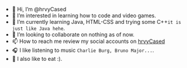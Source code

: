 - 👋 Hi, I’m @hrvyCased
- 👀 I’m interested in learning how to code and video games.
- 🌱 I’m currently learning Java, HTML-CSS and trying some C++`it is just like Java hehe`.
- 💞️ I’m looking to collaborate on nothing as of now.
- 📫 How to reach me review my social accounts on [hrvyCased](https://github.com/hrvyCased)
- 🎧 I like listening to music `Charlie Burg, Bruno Major...`.
- 🍴 I also like to eat :).
